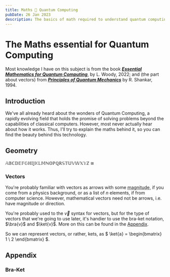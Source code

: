 ```yaml
---
title: Maths 💜 Quantum Computing
pubDate: 26 Jan 2023
description: The basics of math required to understand quantum computing.
---
```


# The Maths essential for Quantum Computing

Most knowledge I have on this subject is from the book [**_Essential Mathematics for Quantum Computing_**](https://www.oreilly.com/library/view/essential-mathematics-for/9781801073141/), by L. Woody, 2022; and (the part about vectors) from [**_Principles of Quantum Mechanics_**](https://link.springer.com/book/10.1007/978-1-4757-0576-8) by R. Shankar, 1994.

## Introduction

We've all already heard about the wonders of Quantum Computing, a rapidly evolving field that holds the promise of solving problems beyond the capabilities of classical computers. However, most never actually hear about how it works. Thus, I'll try to explain the maths behind it, so you can find the beauty behind this technology.

## Geometry

$\mathbb{ABCDEFGHIJKLMNOPQRSTUVWXYZ}$
$\cong$

### Vectors

You're probably familiar with vectors as arrows with some <abbr title="length">magnitude</abbr>, if you come from a physics background, or as a list of $n$ elements, if from computer science. However, mathematical vectors need not be arrows, i.e. have magnitude or direction.

You're probably used to the $\vec{v}$ syntax for vectors, but for the type of vectors that we're going to use later, it's handier to use the bra-ket notation, $\bra{v}$ and $\ket{v}$. More on this can be found in the [Appendix](#bra-ket).

So we can represent vectors, or rather, kets, as $
\ket{a} = \begin{bmatrix}
    1 \\
    2
\end{bmatrix}
$.

## Appendix

### Bra-Ket

